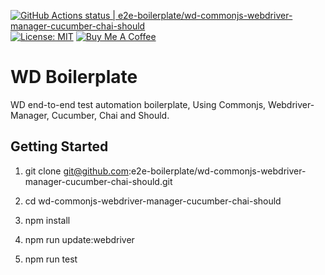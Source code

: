 [![GitHub Actions status | e2e-boilerplate/wd-commonjs-webdriver-manager-cucumber-chai-should](https://github.com/e2e-boilerplate/wd-commonjs-webdriver-manager-cucumber-chai-should/workflows/wd-commonjs-webdriver-manager-cucumber-chai-should/badge.svg)](https://github.com/e2e-boilerplate/wd-commonjs-webdriver-manager-cucumber-chai-should/actions?workflow=wd-commonjs-webdriver-manager-cucumber-chai-should) [![License: MIT](https://img.shields.io/badge/License-MIT-yellow.svg)](https://opensource.org/licenses/MIT) [![Buy Me A Coffee](https://img.shields.io/badge/buy-me%20coffee-orange)](https://www.buymeacoffee.com/xgirma)
    
# WD Boilerplate
    
WD end-to-end test automation boilerplate, Using Commonjs, Webdriver-Manager, Cucumber, Chai and Should.
    
## Getting Started
    
1. git clone git@github.com:e2e-boilerplate/wd-commonjs-webdriver-manager-cucumber-chai-should.git
    
2. cd wd-commonjs-webdriver-manager-cucumber-chai-should
    
3. npm install
    
4. npm run update:webdriver
    
5. npm run test